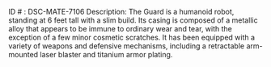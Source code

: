 ID # : DSC-MATE-7106
Description: The Guard is a humanoid robot, standing at 6 feet tall with a slim build. Its casing is composed of a metallic alloy that appears to be immune to ordinary wear and tear, with the exception of a few minor cosmetic scratches. It has been equipped with a variety of weapons and defensive mechanisms, including a retractable arm-mounted laser blaster and titanium armor plating.